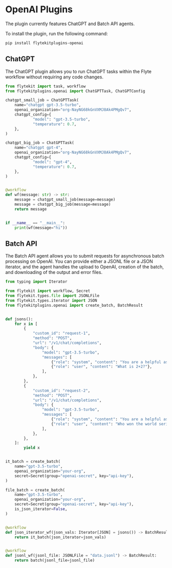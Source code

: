 # OpenAI Plugins

The plugin currently features ChatGPT and Batch API agents.

To install the plugin, run the following command:

```bash
pip install flytekitplugins-openai
```

## ChatGPT

The ChatGPT plugin allows you to run ChatGPT tasks within the Flyte workflow without requiring any code changes.

```python
from flytekit import task, workflow
from flytekitplugins.openai import ChatGPTTask, ChatGPTConfig

chatgpt_small_job = ChatGPTTask(
    name="chatgpt gpt-3.5-turbo",
    openai_organization="org-NayNG68kGnVXMJ8Ak4PMgQv7",
    chatgpt_config={
            "model": "gpt-3.5-turbo",
            "temperature": 0.7,
    },
)

chatgpt_big_job = ChatGPTTask(
    name="chatgpt gpt-4",
    openai_organization="org-NayNG68kGnVXMJ8Ak4PMgQv7",
    chatgpt_config={
            "model": "gpt-4",
            "temperature": 0.7,
    },
)


@workflow
def wf(message: str) -> str:
    message = chatgpt_small_job(message=message)
    message = chatgpt_big_job(message=message)
    return message


if __name__ == "__main__":
    print(wf(message="hi"))
```

## Batch API

The Batch API agent allows you to submit requests for asynchronous batch processing on OpenAI.
You can provide either a JSONL file or a JSON iterator, and the agent handles the upload to OpenAI,
creation of the batch, and downloading of the output and error files.

```python
from typing import Iterator

from flytekit import workflow, Secret
from flytekit.types.file import JSONLFile
from flytekit.types.iterator import JSON
from flytekitplugins.openai import create_batch, BatchResult


def jsons():
    for x in [
        {
            "custom_id": "request-1",
            "method": "POST",
            "url": "/v1/chat/completions",
            "body": {
                "model": "gpt-3.5-turbo",
                "messages": [
                    {"role": "system", "content": "You are a helpful assistant."},
                    {"role": "user", "content": "What is 2+2?"},
                ],
            },
        },
        {
            "custom_id": "request-2",
            "method": "POST",
            "url": "/v1/chat/completions",
            "body": {
                "model": "gpt-3.5-turbo",
                "messages": [
                    {"role": "system", "content": "You are a helpful assistant."},
                    {"role": "user", "content": "Who won the world series in 2020?"},
                ],
            },
        },
    ]:
        yield x


it_batch = create_batch(
    name="gpt-3.5-turbo",
    openai_organization="your-org",
    secret=Secret(group="openai-secret", key="api-key"),
)

file_batch = create_batch(
    name="gpt-3.5-turbo",
    openai_organization="your-org",
    secret=Secret(group="openai-secret", key="api-key"),
    is_json_iterator=False,
)


@workflow
def json_iterator_wf(json_vals: Iterator[JSON] = jsons()) -> BatchResult:
    return it_batch(json_iterator=json_vals)


@workflow
def jsonl_wf(jsonl_file: JSONLFile = "data.jsonl") -> BatchResult:
    return batch(jsonl_file=jsonl_file)
```
